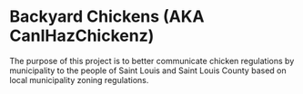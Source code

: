 # Backyard Chickens (AKA CanIHazChickenz)
The purpose of this project is to better communicate chicken regulations by municipality to the people of Saint Louis and Saint Louis County based on local municipality zoning regulations.

